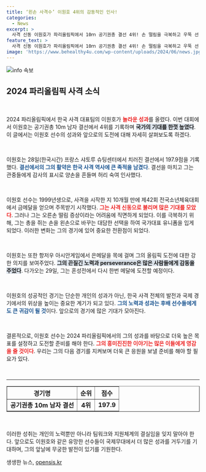 ```yaml
---
title: ‘왼손 사격수’ 이원호 4위의 감동적인 인사!
categories:
  - News
excerpt: >
  사격 신동 이원호가 파리올림픽에서 10ｍ 공기권총 결선 4위! 손 떨림을 극복하고 우뚝 선 그의 도전은 이제 혼성전으로 이어진다. 새로운 메달의 주인공이 될까?
feature_text: >
  사격 신동 이원호가 파리올림픽에서 10ｍ 공기권총 결선 4위! 손 떨림을 극복하고 우뚝 선 그의 도전은 이제 혼성전으로 이어진다. 새로운 메달의 주인공이 될까?
image: 'https://www.behealthy4u.com/wp-content/uploads/2024/06/news.jpg'
---
```


<p><img src="https://www.behealthy4u.com/wp-content/uploads/2024/06/news.jpg" alt="info 속보" /></p>

<h2 data-ke-size="size26">2024 파리올림픽 사격 소식</h2>

<p data-ke-size="size16">&nbsp;</p>

<p>2024 파리올림픽에서 한국 사격 대표팀의 이원호가 <b><span style="color: #ee2323;">놀라운 성과</span></b>를 올렸다. 이번 대회에서 이원호는 공기권총 10m 남자 결선에서 4위를 기록하며 <b><span style="background-color: #21538527;">국가의 기대를 한껏 높였다</span></b>. 이 글에서는 이원호 선수의 성과와 앞으로의 도전에 대해 자세히 살펴보도록 하겠다.</p>

<p data-ke-size="size16">&nbsp;</p>

<p>이원호는 28일(한국시간) 프랑스 샤토루 슈팅센터에서 치러진 결선에서 197.9점을 기록했다. <b><span style="color: #1a5490;">결선에서의 그의 활약은 한국 사격 역사에 큰 족적을 남겼다</span></b>. 결선을 마치고 그는 관중들에게 감사의 표시로 양손을 흔들며 허리 숙여 인사했다. </p>

<p data-ke-size="size16">&nbsp;</p>

<p>이원호 선수는 1999년생으로, 사격을 시작한 지 10개월 만에 제42회 전국소년체육대회에서 금메달을 얻으며 주목받기 시작했다. <b><span style="color: #ee2323;">그는 사격 신동으로 불리며 많은 기대를 모았다</span></b>. 그러나 그는 오른손 떨림 증상이라는 어려움에 직면하게 되었다. 이를 극복하기 위해, 그는 총을 쥐는 손을 왼손으로 바꾸는 대담한 선택을 하여 국가대표 유니폼을 입게 되었다. 이러한 변화는 그의 경기에 있어 중요한 전환점이 되었다.</p>

<p data-ke-size="size16">&nbsp;</p>

<p>이원호는 또한 항저우 아시안게임에서 은메달을 목에 걸며 그의 올림픽 도전에 대한 강한 의지를 보여주었다. <b><span style="background-color: #21538527;">그의 끈질긴 노력과 perseverance은 많은 사람들에게 감동을 주었다</span></b>. 다가오는 29일, 그는 혼성전에서 다시 한번 메달에 도전할 예정이다.</p>

<p data-ke-size="size16">&nbsp;</p>

<p>이원호의 성공적인 경기는 단순한 개인의 성과가 아닌, 한국 사격 전체의 발전과 국제 경기에서의 위상을 높이는 중요한 계기가 되고 있다. <b><span style="color: #1a5490;">그의 노력과 성과는 후배 선수들에게도 큰 귀감이 될 것</span></b>이다. 앞으로의 경기에 많은 기대가 모아진다.</p>

<p data-ke-size="size16">&nbsp;</p>

<p>결론적으로, 이원호 선수는 2024 파리올림픽에서의 그의 성과를 바탕으로 더욱 높은 목표를 설정하고 도전할 준비를 해야 한다. <b><span style="color: #ee2323;">그의 흥미진진한 이야기는 많은 이들에게 영감을 줄 것이다</span></b>. 우리는 그의 다음 경기를 지켜보며 더욱 큰 응원을 보낼 준비를 해야 할 필요가 있다. </p>

<p data-ke-size="size16">&nbsp;</p> 

<hr>

<table style="width: 100%; border-collapse: collapse;" border="1">
<thead>
<tr>
<th style="text-align: center; height: 17px;"><b>경기명</b></th>
<th style="text-align: center; height: 17px;"><b>순위</b></th>
<th style="text-align: center; height: 17px;"><b>점수</b></th>
</tr>
</thead>
<tbody>
<tr>
<td style="text-align: center; height: 17px;"><b>공기권총 10m 남자 결선</b></td>
<td style="text-align: center; height: 17px;"><b>4위</b></td>
<td style="text-align: center; height: 17px;"><b>197.9</b></td>
</tr>
</tbody>
</table>

<p data-ke-size="size16">&nbsp;</p> 

<p>이러한 성취는 개인의 노력뿐만 아니라 팀워크와 지원체계의 결실임을 잊지 말아야 한다. 앞으로도 이원호와 같은 유망한 선수들이 국제무대에서 더 많은 성과를 거두기를 기대하며, 그의 앞날에 무궁한 발전이 있기를 기원한다. </p>
생생한 뉴스, <a href="https://opensis.kr" rel="dofollow">opensis.kr</a>


